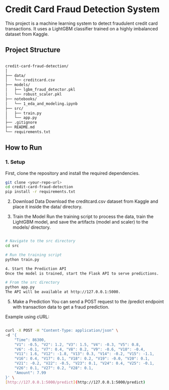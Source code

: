 # Credit Card Fraud Detection System

This project is a machine learning system to detect fraudulent credit card transactions. It uses a LightGBM classifier trained on a highly imbalanced dataset from Kaggle.

## Project Structure
```bash

credit-card-fraud-detection/
│
├── data/
│   └── creditcard.csv
├── models/
│   ├── lgbm_fraud_detector.pkl
│   └── robust_scaler.pkl
├── notebooks/
│   └── 1_eda_and_modeling.ipynb
├── src/
│   ├── train.py
│   └── app.py
├── .gitignore
├── README.md
└── requirements.txt
```

## How to Run

### 1. Setup

First, clone the repository and install the required dependencies.

```bash
git clone <your-repo-url>
cd credit-card-fraud-detection
pip install -r requirements.txt

```

2. Download Data
Download the creditcard.csv dataset from Kaggle and place it inside the data/ directory.

3. Train the Model
Run the training script to process the data, train the LightGBM model, and save the artifacts (model and scaler) to the models/ directory.

```bash

# Navigate to the src directory
cd src

# Run the training script
python train.py

4. Start the Prediction API
Once the model is trained, start the Flask API to serve predictions.

# From the src directory
python app.py
The API will be available at http://127.0.0.1:5000.

```
5. Make a Prediction
You can send a POST request to the /predict endpoint with transaction data to get a fraud prediction.

Example using cURL:

```bash

curl -X POST -H "Content-Type: application/json" \
-d '{
    "Time": 86300,
    "V1": -0.5, "V2": 1.2, "V3": 1.5, "V4": -0.3, "V5": 0.8,
    "V6": -0.1, "V7": 0.4, "V8": 0.2, "V9": -0.6, "V10": -0.4,
    "V11": 1.6, "V12": -1.8, "V13": 0.3, "V14": -0.2, "V15": -1.1,
    "V16": 0.4, "V17": 0.1, "V18": 0.2, "V19": -0.0, "V20": 0.1,
    "V21": -0.2, "V22": -0.5, "V23": 0.1, "V24": 0.4, "V25": -0.1,
    "V26": 0.1, "V27": 0.2, "V28": 0.1,
    "Amount": 7.99
}' \
[http://127.0.0.1:5000/predict](http://127.0.0.1:5000/predict)

```